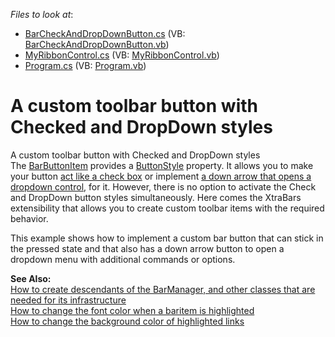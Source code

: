 <!-- default file list -->
*Files to look at*:

* [BarCheckAndDropDownButton.cs](./CS/BarCheckAndDropDownButton.cs) (VB: [BarCheckAndDropDownButton.vb](./VB/BarCheckAndDropDownButton.vb))
* [MyRibbonControl.cs](./CS/MyRibbonControl.cs) (VB: [MyRibbonControl.vb](./VB/MyRibbonControl.vb))
* [Program.cs](./CS/Program.cs) (VB: [Program.vb](./VB/Program.vb))
<!-- default file list end -->
# A custom toolbar button with Checked and DropDown styles


<p>A custom toolbar button with Checked and DropDown styles<br />
The <a href="http://documentation.devexpress.com/#WindowsForms/clsDevExpressXtraBarsBarButtonItemtopic">BarButtonItem</a> provides a <a href="http://documentation.devexpress.com/#WindowsForms/DevExpressXtraBarsBarButtonItem_ButtonStyletopic">ButtonStyle</a> property. It allows you to make your button <a href="http://documentation.devexpress.com/#WindowsForms/CustomDocument348">act like a check box</a> or implement <a href="http://documentation.devexpress.com/#WindowsForms/CustomDocument349">a down arrow that opens a dropdown control</a>, for it. However, there is no option to activate the Check and DropDown button styles simultaneously. Here comes the XtraBars extensibility that allows you to create custom toolbar items with the required behavior. </p><p>This example shows how to implement a custom bar button that can stick in the pressed state and that also has a down arrow button to open a dropdown menu with additional commands or options.</p><p><strong>See Also:</strong><br />
<a href="https://www.devexpress.com/Support/Center/p/E1572">How to create descendants of the BarManager, and other classes that are needed for its infrastructure</a><br />
<a href="https://www.devexpress.com/Support/Center/p/A2952">How to change the font color when a baritem is highlighted</a><br />
<a href="https://www.devexpress.com/Support/Center/p/A488">How to change the background color of highlighted links</a></p>

<br/>


